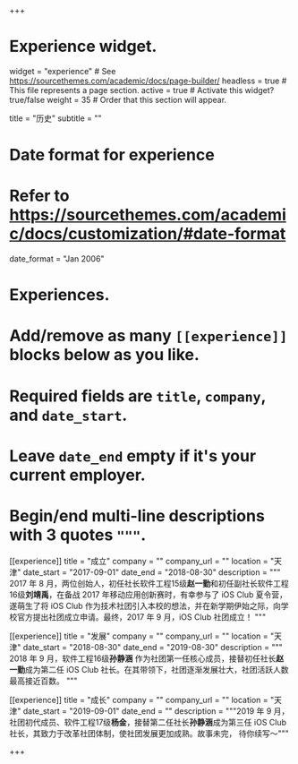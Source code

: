 +++
# Experience widget.
widget = "experience"  # See https://sourcethemes.com/academic/docs/page-builder/
headless = true  # This file represents a page section.
active = true  # Activate this widget? true/false
weight = 35  # Order that this section will appear.

title = "历史"
subtitle = ""

# Date format for experience
#   Refer to https://sourcethemes.com/academic/docs/customization/#date-format
date_format = "Jan 2006"

# Experiences.
#   Add/remove as many `[[experience]]` blocks below as you like.
#   Required fields are `title`, `company`, and `date_start`.
#   Leave `date_end` empty if it's your current employer.
#   Begin/end multi-line descriptions with 3 quotes `"""`.

[[experience]]
  title = "成立"
  company = ""
  company_url = ""
  location = "天津"
  date_start = "2017-09-01"
  date_end = "2018-08-30"
  description = """
  2017 年 8 月，两位创始人，初任社长软件工程15级**赵一勤**和初任副社长软件工程16级**刘靖禹**，在备战 2017 年移动应用创新赛时，有幸参与了 iOS Club 夏令营，
  遂萌生了将 iOS Club 作为技术社团引入本校的想法，并在新学期伊始之际，向学校官方提出社团成立申请。最终，2017 年 9 月，iOS Club 社团成立！
  """

[[experience]]
  title = "发展"
  company = ""
  company_url = ""
  location = "天津"
  date_start = "2018-08-30"
  date_end = "2019-08-30"
  description = """
  2018 年 9 月，软件工程16级**孙静涵** 作为社团第一任核心成员，接替初任社长**赵一勤**成为第二任 iOS Club 社长。在其带领下，社团逐渐发展壮大，社团活跃人数最高接近百数。
  """

[[experience]]
  title = "成长"
  company = ""
  company_url = ""
  location = "天津"
  date_start = "2019-09-01"
  date_end = ""
  description = """2019 年 9 月，社团初代成员、软件工程17级**杨金**，接替第二任社长**孙静涵**成为第三任 iOS Club 社长，其致力于改革社团体制，使社团发展更加成熟。故事未完，
  待你续写～"""

+++
